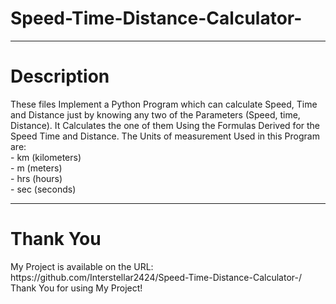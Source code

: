 # Speed-Time-Distance-Calculator-

<hr>

<h1>Description</h1>
These files Implement a Python Program which can calculate Speed, Time and Distance just by knowing any two of the Parameters (Speed, time, Distance). It Calculates the one of them Using the Formulas Derived for the Speed Time and Distance. The Units of measurement Used in this Program are:
<br>
- km (kilometers)
<br>
- m (meters)
<br>
- hrs (hours)
<br>
- sec (seconds)

<hr>

<h1>Thank You</h1>
My Project is available on the URL: https://github.com/Interstellar2424/Speed-Time-Distance-Calculator-/
<br>
Thank You for using My Project!
